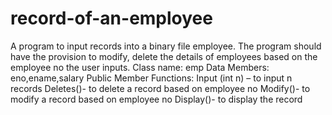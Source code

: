 # record-of-an-employee
A program to input records into a binary file employee. The program should have the provision to modify, delete the details of employees based on the employee no the user inputs.
	Class name:			emp
	Data Members:			eno,ename,salary
	Public Member Functions:	Input (int n) –	to input n records
					Deletes()- 	to delete a record  based on employee no
					Modify()-	to modify a record based on employee no
					Display()- 	to display the record

